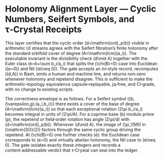 # Holonomy Alignment Layer — Cyclic Numbers, Seifert Symbols, and τ‑Crystal Receipts

This layer certifies that the cyclic order \(d=\mathrm{ord}_p(b)\) visible in arithmetic UI streams agrees with the Seifert fibration’s finite holonomy after the standard orbifold cover of degree \(A=\mathrm{lcm}(a_i)\). The executable invariant is the divisibility check \(d\mid A\) together with the Euler class \(e=b+\sum b_i/a_i\) that splits the \(\chi(B)=0\) case into Euclidean \((e=0)\) and Nil \((e\neq 0)\). The gate accepts an ini‑style record, recomputes \((d,A)\) in Bash, emits a human and machine line, and returns non‑zero whenever holonomy and repetend disagree. This is sufficient to make the arithmetic–topology equivalence capsule‑replayable, jq‑free, and CI‑grade, with no change to existing scripts.

The correctness envelope is as follows. For a Seifert symbol \(\{b,(\varepsilon,g);(a_i,b_i)\}\) there exists a cover of the base of degree \(A=\mathrm{lcm}(a_i)\) so that each exceptional rotation \(2\pi b_i/a_i\) becomes integral in units of \(2\pi/A\). For a coprime base \(b\) modulo prime \(p\), the repetend or field‑order rotation has angle \(2\pi/d\) with \(d=\mathrm{ord}_p(b)\). Whenever \(d\mid A\), the image of \(\pi_1(M)\) in \(\mathrm{SO}(2)\) factors through the same cyclic group driving the repetend. At \(\chi(B)=0\) one further checks \(e\): the Euclidean case corresponds to \(e=0\) and virtually abelian holonomy, the Nil case to \(e\neq 0\). The gate isolates exactly these integers and records a content‑addressable verdict that τ‑Crystal can seal into the ledger.

